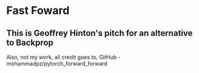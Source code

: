 # Fast Foward

## This is Geoffrey Hinton's pitch for an alternative to Backprop

Also, not my work, all credit goes to, GitHub - mohammadpz/pytorch_forward_forward


